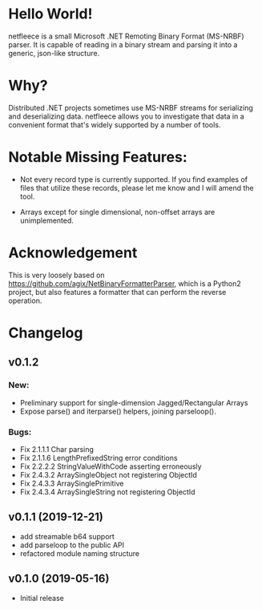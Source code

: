 # Hello World!

netfleece is a small Microsoft .NET Remoting Binary Format (MS-NRBF) parser.
It is capable of reading in a binary stream and parsing it into a generic,
json-like structure.

# Why?

Distributed .NET projects sometimes use MS-NRBF streams for
serializing and deserializing data. netfleece allows you to
investigate that data in a convenient format that's widely supported
by a number of tools.

# Notable Missing Features:

* Not every record type is currently supported. If you find examples
  of files that utilize these records, please let me know and I will
  amend the tool.

* Arrays except for single dimensional, non-offset
  arrays are unimplemented.

# Acknowledgement

This is very loosely based on
https://github.com/agix/NetBinaryFormatterParser, which is a Python2
project, but also features a formatter that can perform the reverse
operation.

# Changelog

## v0.1.2

### New:
- Preliminary support for single-dimension Jagged/Rectangular Arrays
- Expose parse() and iterparse() helpers, joining parseloop().

### Bugs:
- Fix 2.1.1.1 Char parsing
- Fix 2.1.1.6 LengthPrefixedString error conditions
- Fix 2.2.2.2 StringValueWithCode asserting erroneously
- Fix 2.4.3.2 ArraySingleObject not registering ObjectId
- Fix 2.4.3.3 ArraySinglePrimitive
- Fix 2.4.3.4 ArraySingleString not registering ObjectId

## v0.1.1 (2019-12-21)

- add streamable b64 support
- add parseloop to the public API
- refactored module naming structure

## v0.1.0 (2019-05-16)

- Initial release
